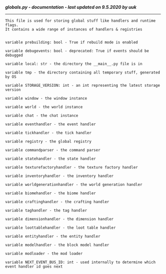***globals.py - documentation - last updated on 9.5.2020 by uuk***
___

    This file is used for storing global stuff like handlers and runtime
    flags.
    It contains a wide range of instances of handlers & registries
    

    variable prebuilding: bool - True if rebuild mode is enabled

    variable debugevents: bool - deprecated: True if events should be debugged

    variable local: str - the directory the __main__.py file is in

    variable tmp - the directory containing all temporary stuff, generated by OS

    variable STORAGE_VERSION: int - an int representing the latest storage version

    variable window - the window instance

    variable world - the world instance

    variable chat - the chat instance

    variable eventhandler - the event handler

    variable tickhandler - the tick handler

    variable registry - the global registry

    variable commandparser - the command parser

    variable statehandler - the state handler

    variable texturefactoryhandler - the texture factory handler

    variable inventoryhandler - the inventory handler

    variable worldgenerationhandler - the world generation handler

    variable biomehandler - the biome handler

    variable craftinghandler - the crafting handler

    variable taghandler - the tag handler

    variable dimensionhandler - the dimension handler

    variable loottablehandler - the loot table handler

    variable entityhandler - the entity handler

    variable modelhandler - the block model handler

    variable modloader - the mod loader

    variable NEXT_EVENT_BUS_ID: int - used internally to determine which event handler id goes next
